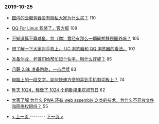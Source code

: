 ### 2019-10-25 
- [国内的云服务器没有隐私大家为什么买？](https://www.v2ex.com/t/612889) 110
- [QQ For Linux 我哭了，官方版](https://www.v2ex.com/t/612774) 108
- [不知道算不算咸鱼，您（你）曾经有那么一瞬间想移民国外吗？](https://www.v2ex.com/t/612930) 105
- [想了解一下大家对手机上， UC 浏览器和 QQ 浏览器的看法。](https://www.v2ex.com/t/612767) 102
- [准备创业，老哥们给帮忙起个名字，叫什么好呢？](https://www.v2ex.com/t/612970) 85
- [月薪 2.8k 准备跑路，一点后续](https://www.v2ex.com/t/612765) 83
- [电脑上的一段文字，如何快速方便的弄到手机剪切板上？](https://www.v2ex.com/t/612842) 74
- [昨天 1024，我做了 1024 个俯卧撑来庆祝节日](https://www.v2ex.com/t/612778) 62
- [大家了解 为什么 PWA 还有 web assembly 之类的技术，为什么不开放文件和网络权限吗？](https://www.v2ex.com/t/612877) 55 

- [ < 上一页 ](https://github.com/able8/v2ex-hot-record/blob/master/2019-10-24.md) -------- [ 下一页 > ](https://github.com/able8/v2ex-hot-record/blob/master/2019-10-26.md)